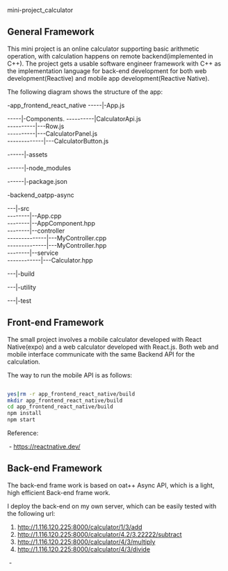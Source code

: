 mini-project_calculator



## General Framework

This mini project is an online calculator supporting basic arithmetic operation, with calculation happens on remote backend(implemented in C++). The project gets a usable software engineer framework with C++ as the implementation language for back-end development for both web development(Reactive) and mobile app development(Reactive Native).

The following diagram shows the structure of the app:

-app_frontend_react_native
-----|-App.js  
  
-----|-Components. 
----------|CalculatorApi.js  
----------|---Row.js  
----------|---CalculatorPanel.js  
-------------|---CalculatorButton.js  
   
------|-assets  
   
------|-node_modules  
   
------|-package.json  
   
   
   
-backend_oatpp-async   
   
---|-src  
--------|--App.cpp  
--------|--AppComponent.hpp  
--------|--controller   
--------------|---MyController.cpp    
--------------|---MyController.hpp    
--------|--service    
------------|---Calculator.hpp      
     
---|-build    
     
---|-utility    
     
---|-test    
   
## Front-end Framework
   
The small project involves a mobile calculator developed with React Native(expo) and a web calculator developed with React.js. Both web and mobile interface communicate with the same Backend API for the calculation.
   
The way to run the mobile API is as follows:
   
```sh

yes|rm -r app_frontend_react_native/build 
mkdir app_frontend_react_native/build 
cd app_frontend_react_native/build
npm install
npm start

```

   

Reference:

​	- https://reactnative.dev/

## Back-end Framework

The back-end frame work is based on oat++ Async API, which is a light, high efficient Back-end frame work.

I deploy the back-end on my own server, which can be easily tested with the following url:

1.  http://1.116.120.225:8000/calculator/1/3/add
2. http://1.116.120.225:8000/calculator/4.2/3.22222/subtract
3. http://1.116.120.225:8000/calculator/4/3/multiply
4. http://1.116.120.225:8000/calculator/4/3/divide



​	-
